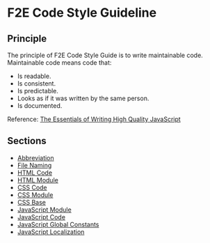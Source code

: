 # F2E Code Style Guideline

## Principle

The principle of F2E Code Style Guide is to write maintainable code. Maintainable code means code that:

* Is readable.
* Is consistent.
* Is predictable.
* Looks as if it was written by the same person.
* Is documented.

Reference: [The Essentials of Writing High Quality JavaScript](http://net.tutsplus.com/tutorials/javascript-ajax/the-essentials-of-writing-high-quality-javascript/)

## Sections

* [Abbreviation](/josephj/f2e-styleguide/blob/master/abbreviation.md)
* [File Naming](/josephj/f2e-styleguide/blob/master/file-naming.textile)
* [HTML Code](/josephj/f2e-styleguide/blob/master/html.textile)
* [HTML Module](/josephj/f2e-styleguide/blob/master/html-module.textile)
* [CSS Code](/josephj/f2e-styleguide/blob/master/css.textile)
* [CSS Module](/josephj/f2e-styleguide/blob/master/css-module.textile)
* [CSS Base](/josephj/f2e-styleguide/blob/master/css-base.textile)
* [JavaScript Module](https://github.com/miiicasa/module/blob/master/README.md)
* [JavaScript Code](/josephj/f2e-styleguide/blob/master/javascript.textile)
* [JavaScript Global Constants](/josephj/f2e-styleguide/blob/master/javascript-global-constants.textile)
* [JavaScript Localization](/josephj/f2e-styleguide/blob/master/javascript-localization.textile)
